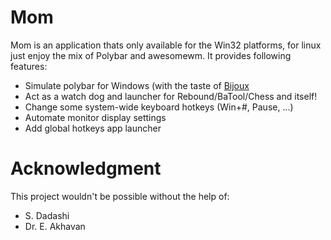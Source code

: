 # Mom
Mom is an application thats only available for the Win32 platforms, for linux just enjoy the mix of Polybar and awesomewm. It provides following features:

- Simulate polybar for Windows (with the taste of [Bijoux](https://github.com/bijanbina/Bijoux)
- Act as a watch dog and launcher for Rebound/BaTool/Chess and itself!
- Change some system-wide keyboard hotkeys (Win+#, Pause, ...)
- Automate monitor display settings
- Add global hotkeys app launcher

# Acknowledgment

This project wouldn't be possible without the help of:
- S. Dadashi
- Dr. E. Akhavan
